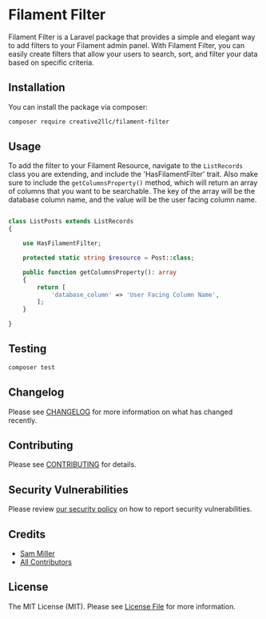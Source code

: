 # Filament Filter

Filament Filter is a Laravel package that provides a simple and elegant way to add filters to your Filament admin panel. With Filament Filter, you can easily create filters that allow your users to search, sort, and filter your data based on specific criteria. 

## Installation

You can install the package via composer:

```bash
composer require creative2llc/filament-filter
```

## Usage

To add the filter to your Filament Resource, navigate to the `ListRecords` class you are extending, and include the 'HasFilamentFilter' trait. Also make sure to include the `getColumnsProperty()` method, which will return an array of columns that you want to be searchable. The key of the array will be the database column name, and the value will be the user facing column name.

```php

class ListPosts extends ListRecords
{

    use HasFilamentFilter;

    protected static string $resource = Post::class;

    public function getColumnsProperty(): array
    {
        return [
            'database_column' => 'User Facing Column Name',
        ];
    }

}

```

## Testing

```bash
composer test
```

## Changelog

Please see [CHANGELOG](CHANGELOG.md) for more information on what has changed recently.

## Contributing

Please see [CONTRIBUTING](CONTRIBUTING.md) for details.

## Security Vulnerabilities

Please review [our security policy](../../security/policy) on how to report security vulnerabilities.

## Credits

- [Sam Miller](https://github.com/arrgh11)
- [All Contributors](../../contributors)

## License

The MIT License (MIT). Please see [License File](LICENSE.md) for more information.

